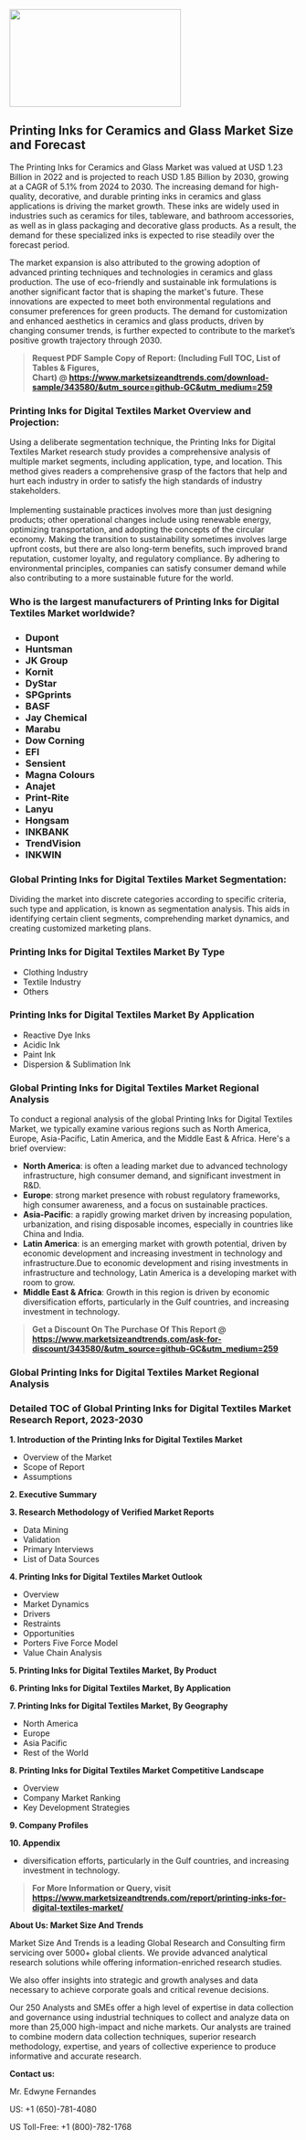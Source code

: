 <p><img class="alignnone size-medium wp-image-20088" src="https://ffe5etoiles.com/wp-content/uploads/2024/12/MST1-300x171.png" alt="" width="300" height="171" /></p><h2>Printing Inks for Ceramics and Glass Market Size and Forecast</h2><p>The Printing Inks for Ceramics and Glass Market was valued at USD 1.23 Billion in 2022 and is projected to reach USD 1.85 Billion by 2030, growing at a CAGR of 5.1% from 2024 to 2030. The increasing demand for high-quality, decorative, and durable printing inks in ceramics and glass applications is driving the market growth. These inks are widely used in industries such as ceramics for tiles, tableware, and bathroom accessories, as well as in glass packaging and decorative glass products. As a result, the demand for these specialized inks is expected to rise steadily over the forecast period.</p><p>The market expansion is also attributed to the growing adoption of advanced printing techniques and technologies in ceramics and glass production. The use of eco-friendly and sustainable ink formulations is another significant factor that is shaping the market's future. These innovations are expected to meet both environmental regulations and consumer preferences for green products. The demand for customization and enhanced aesthetics in ceramics and glass products, driven by changing consumer trends, is further expected to contribute to the market’s positive growth trajectory through 2030.</p></p><blockquote id="" class=""><strong>Request PDF Sample Copy of Report: (Including Full TOC, List of Tables &amp; Figures, Chart)&nbsp;@&nbsp;<strong><a href="https://www.marketsizeandtrends.com/download-sample/343580/&utm_source=github-GC&utm_medium=259" target="_blank">https://www.marketsizeandtrends.com/download-sample/343580/&utm_source=github-GC&utm_medium=259</a></strong></strong></blockquote><h3 id="" class="">Printing Inks for Digital Textiles Market&nbsp;Overview and Projection:</h3><p id="" class="">Using a deliberate segmentation technique, the Printing Inks for Digital Textiles Market research study provides a comprehensive analysis of multiple market segments, including application, type, and location. This method gives readers a comprehensive grasp of the factors that help and hurt each industry in order to satisfy the high standards of industry stakeholders. <br /> <br />Implementing sustainable practices involves more than just designing products; other operational changes include using renewable energy, optimizing transportation, and adopting the concepts of the circular economy. Making the transition to sustainability sometimes involves large upfront costs, but there are also long-term benefits, such improved brand reputation, customer loyalty, and regulatory compliance. By adhering to environmental principles, companies can satisfy consumer demand while also contributing to a more sustainable future for the world.</p><h3 id="" class="">Who is the largest manufacturers of&nbsp;Printing Inks for Digital Textiles Market worldwide?</h3><h3 class=""><p><ul><li>Dupont </li><li> Huntsman </li><li> JK Group </li><li> Kornit </li><li> DyStar </li><li> SPGprints </li><li> BASF </li><li> Jay Chemical </li><li> Marabu </li><li> Dow Corning </li><li> EFI </li><li> Sensient </li><li> Magna Colours </li><li> Anajet </li><li> Print-Rite </li><li> Lanyu </li><li> Hongsam </li><li> INKBANK </li><li> TrendVision </li><li> INKWIN</li></ul></p></h3><h3 id="" class="">Global&nbsp;Printing Inks for Digital Textiles Market Segmentation:</h3><p id="" class="">Dividing the market into discrete categories according to specific criteria, such type and application, is known as segmentation analysis. This aids in identifying certain client segments, comprehending market dynamics, and creating customized marketing plans.</p><h3 id="" class="">Printing Inks for Digital Textiles Market&nbsp;By Type</h3><p><p><ul><li>Clothing Industry</li><li> Textile Industry</li><li> Others</p></li></ul></p></p><h3 id="" class="">Printing Inks for Digital Textiles Market&nbsp;By Application</h3><p class=""><p><ul><li>Reactive Dye Inks</li><li> Acidic Ink</li><li> Paint Ink</li><li> Dispersion & Sublimation Ink</li></ul></p></p><h3 id="" class="">Global Printing Inks for Digital Textiles Market Regional Analysis</h3><p id="" class="">To conduct a regional analysis of the global Printing Inks for Digital Textiles Market, we typically examine various regions such as North America, Europe, Asia-Pacific, Latin America, and the Middle East &amp; Africa. Here's a brief overview:</p><ul><li><strong>North America</strong>: is often a leading market due to advanced technology infrastructure, high consumer demand, and significant investment in R&amp;D.</li><li><strong>Europe</strong>: strong market presence with robust regulatory frameworks, high consumer awareness, and a focus on sustainable practices.</li><li><strong>Asia-Pacific</strong>: a rapidly growing market driven by increasing population, urbanization, and rising disposable incomes, especially in countries like China and India.</li><li><strong>Latin America</strong>: is an emerging market with growth potential, driven by economic development and increasing investment in technology and infrastructure.Due to economic development and rising investments in infrastructure and technology, Latin America is a developing market with room to grow.</li><li><strong>Middle East &amp; Africa</strong>: Growth in this region is driven by economic diversification efforts, particularly in the Gulf countries, and increasing investment in technology.</li></ul><blockquote id="" class=""><strong>Get a Discount On The Purchase Of This Report @ <strong><a href="https://www.marketsizeandtrends.com/ask-for-discount/343580/&utm_source=github-GC&utm_medium=259" target="_blank">https://www.marketsizeandtrends.com/ask-for-discount/343580/&utm_source=github-GC&utm_medium=259</a></strong></strong></blockquote><h3 id="" class="">Global Printing Inks for Digital Textiles Market Regional Analysis</h3><h3 id="" class="">Detailed TOC of Global Printing Inks for Digital Textiles Market Research Report, 2023-2030</h3><p id="" class=""><strong>1. Introduction of the Printing Inks for Digital Textiles Market</strong></p><ul><li>Overview of the Market</li><li>Scope of Report</li><li>Assumptions</li></ul><p id="" class=""><strong>2. Executive Summary</strong></p><p id="" class=""><strong>3. Research Methodology of Verified Market Reports</strong></p><ul><li>Data Mining</li><li>Validation</li><li>Primary Interviews</li><li>List of Data Sources</li></ul><p id="" class=""><strong>4. Printing Inks for Digital Textiles Market Outlook</strong></p><ul><li>Overview</li><li>Market Dynamics</li><li>Drivers</li><li>Restraints</li><li>Opportunities</li><li>Porters Five Force Model</li><li>Value Chain Analysis</li></ul><p id="" class=""><strong>5. Printing Inks for Digital Textiles Market, By Product</strong></p><p id="" class=""><strong>6. Printing Inks for Digital Textiles Market, By Application</strong></p><p id="" class=""><strong>7. Printing Inks for Digital Textiles Market, By Geography</strong></p><ul><li>North America</li><li>Europe</li><li>Asia Pacific</li><li>Rest of the World</li></ul><p id="" class=""><strong>8. Printing Inks for Digital Textiles Market Competitive Landscape</strong></p><ul><li>Overview</li><li>Company Market Ranking</li><li>Key Development Strategies</li></ul><p id="" class=""><strong>9. Company Profiles</strong></p><p id="" class=""><strong>10. Appendix</strong></p><ul><li>diversification efforts, particularly in the Gulf countries, and increasing investment in technology.</li></ul><blockquote id="" class=""><strong>For More Information or Query, visit <strong><strong><a href="https://www.marketsizeandtrends.com/report/printing-inks-for-digital-textiles-market/" target="_blank">https://www.marketsizeandtrends.com/report/printing-inks-for-digital-textiles-market/</a></strong></strong></strong></blockquote><p id="" class=""><strong>About Us: Market Size And Trends</strong></p><p id="" class="">Market Size And Trends is a leading Global Research and Consulting firm servicing over 5000+ global clients. We provide advanced analytical research solutions while offering information-enriched research studies.</p><p id="" class="">We also offer insights into strategic and growth analyses and data necessary to achieve corporate goals and critical revenue decisions.</p><p id="" class="">Our 250 Analysts and SMEs offer a high level of expertise in data collection and governance using industrial techniques to collect and analyze data on more than 25,000 high-impact and niche markets. Our analysts are trained to combine modern data collection techniques, superior research methodology, expertise, and years of collective experience to produce informative and accurate research.</p><p id="" class=""><strong>Contact us:</strong></p><p id="" class="">Mr. Edwyne Fernandes</p><p id="" class="">US: +1 (650)-781-4080</p><p id="" class="">US Toll-Free: +1 (800)-782-1768</p>
